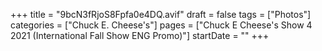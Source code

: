 +++
title = "9bcN3fRjoS8Fpfa0e4DQ.avif"
draft = false
tags = ["Photos"]
categories = ["Chuck E. Cheese's"]
pages = ["Chuck E Cheese's Show 4 2021 (International Fall Show ENG Promo)"]
startDate = ""
+++
